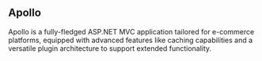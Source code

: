 ## Apollo
Apollo is a fully-fledged ASP.NET MVC application tailored for e-commerce platforms, equipped with advanced features like caching capabilities and a versatile plugin architecture to support extended functionality.
